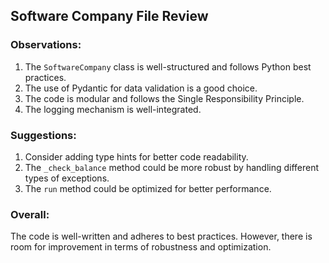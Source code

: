 ## Software Company File Review

### Observations:

1. The `SoftwareCompany` class is well-structured and follows Python best practices.
2. The use of Pydantic for data validation is a good choice.
3. The code is modular and follows the Single Responsibility Principle.
4. The logging mechanism is well-integrated.

### Suggestions:

1. Consider adding type hints for better code readability.
2. The `_check_balance` method could be more robust by handling different types of exceptions.
3. The `run` method could be optimized for better performance.

### Overall:

The code is well-written and adheres to best practices. However, there is room for improvement in terms of robustness and optimization.